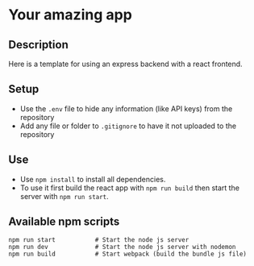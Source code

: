 # Your amazing app

## Description
Here is a template for using an express backend with a react frontend.

## Setup

* Use the `.env` file to hide any information (like API keys) from the repository
* Add any file or folder to `.gitignore` to have it not uploaded to the repository

## Use

* Use `npm install` to install all dependencies.
* To use it first build the react app with `npm run build` then start the server with `npm run start`.

## Available npm scripts

```
npm run start           # Start the node js server
npm run dev             # Start the node js server with nodemon
npm run build           # Start webpack (build the bundle js file)
```